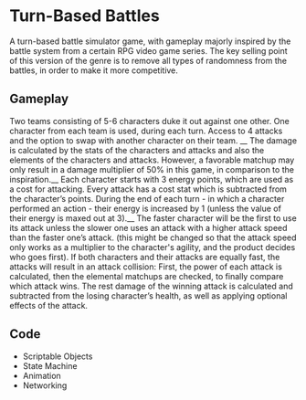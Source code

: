 # Turn-Based Battles
A turn-based battle simulator game, with gameplay majorly inspired by the battle system from a certain RPG video game series. The key selling point of this version of the genre is to remove all types of randomness from the battles, in order to make it more competitive. 

## Gameplay  
Two teams consisting of 5-6 characters duke it out against one other. One character from each team is used, during each turn. Access to 4 attacks and the option to swap with another character on their team. __
The damage is calculated by the stats of the characters and attacks and also the elements of the characters and attacks. However, a favorable matchup may only result in a damage multiplier of 50% in this game, in comparison to the inspiration.__
Each character starts with 3 energy points, which are used as a cost for attacking. Every attack has a cost stat which is subtracted from the character’s points. During the end of each turn - in which a character performed an action - their energy is increased by 1 (unless the value of their energy is maxed out at 3).__
The faster character will be the first to use its attack unless the slower one uses an attack with a higher attack speed than the faster one’s attack. (this might be changed so that the attack speed only works as a multiplier to the character's agility, and the product decides who goes first).
If both characters and their attacks are equally fast, the attacks will result in an attack collision: First, the power of each attack is calculated, then the elemental matchups are checked, to finally compare which attack wins. The rest damage of the winning attack is calculated and subtracted from the losing character’s health, as well as applying optional effects of the attack.


## Code  
* Scriptable Objects
* State Machine
* Animation
* Networking 
